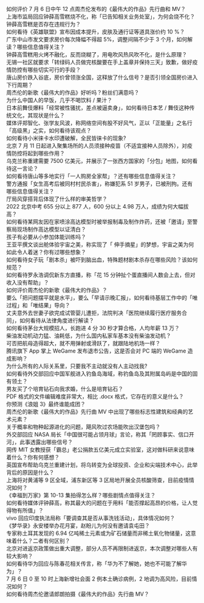 如何评价 7 月 6 日中午 12 点周杰伦发布的《最伟大的作品》先行曲和 MV？  
上海市监局回应钟薛高雪糕烧不化，称「已告知相关业务处室」，为何会烧不化？钟薛高雪糕是否存在违规行为？  
如何看待《英雄联盟》宣布因成本提升，皮肤及通行证等道具涨价约 10 %？  
广东中山市发文要求房价每次降幅不得超 5%，调整间隔不少于 3 个月，如何解读？哪些信息值得关注？  
钟薛高雪糕用火烤不融化，反而烧糊了，用电吹风热风吹不化，是什么原理？  
无锡一社区就要求「转绿码人员做完核酸要在手上盖章并保持三天」致歉，做好疫情防控有哪些切实可行的手段？  
唐山房价跌入谷底，房价曾领涨全国，这释放了什么信号？是否引领全国房价进入下行周期？  
周杰伦的新歌《最伟大的作品》好听吗？粉丝们满意吗？  
为什么中国人的早饭，几乎不喝饮料 / 果汁？  
日本前舞伎爆料「经常被性骚扰，差点被逼卖身」，如何看待日本艺 / 舞伎这种传统文化，其现状是什么？  
媒体评郑智化、张学友风波，称网络空间有股不好风气，正以「正能量」之名行「高级黑」之实，如何看待该观点？  
如何看待小米徕卡水印遭破解，全民皆徕卡的现象?  
北京 7 月 11 日起进入聚集场所的人员须接种疫苗（不适宜接种人员除外），对疫情防控将起到哪些作用？  
乌克兰称重建需要 7500 亿美元，并展示了一张西方国家的「分包」地图，如何看待这一言论？  
如何看待唐山等多地实行「一人购房全家帮」？还有哪些信息值得关注？  
警方通报「女生高考后被同村村民杀害」，称嫌犯系 51 岁男子，已被刑拘。还有哪些信息值得关注？  
厅局风穿搭背后体现了什么样的审美哲学？  
2022 北京中考 655 分以上 877 人，600 分以上 4.98 万人，成绩为何大幅拔高？  
如何看待某网友因在家喷涂高达模型时被举报制毒及制作炸药，还被「邀请」至警察局现场制作高达模型以证清白？  
孩子有必要从小参加体能训练吗？  
王亚平撰文谈出舱体验宇宙之美，称实现了「 伸手摘星」的梦想，宇宙之美为何如此令人着迷？你有过哪些想象？  
如何看待女子玩「剧本杀」被吓到脑出血，特殊题材剧本杀存在哪些风险？该如何规范？  
如何看待罗永浩调侃新东方直播，称「花 15 分钟扯个蛋直播间人数会上去，但对收入没有帮助」？  
如何评价周杰伦的新歌《最伟大的作品》？  
要么「把问题摆平就是水平」，要么「早请示晚汇报」，如何看待基层工作中的「唯过程」和「唯结果」导向？  
丈夫意外去世妻子欲完成试管婴儿遭拒，法院判决「医院继续履行医疗服务合同」，如何看待从法律角度进行解读？  
如何看待茅台大规模招人，长跑进 4 分 30 秒才算合格，人均年薪 13 万？  
柴油发动机动力猛、油耗低，为什么国内私家车基本没有柴油发动机？  
可否把航母造得超大，就不用弹射或滑跃了，就跟陆地机场一样？  
腾讯旗下 App 掌上 WeGame 发布退市公告，这是否会对 PC 端的 WeGame 造成影响？  
为什么所有的人际关系里，只要我不主动就没有人主动找我?  
如何看待外交部回应中国军舰进入钓鱼岛海域，称钓鱼岛及其附属岛屿是中国的固有领土？  
男友买了个培育钻石向我求婚，什么是培育钻石？  
PDF 格式的文件编辑难度非常大，相比 .docx 格式，它存在的意义是什么？  
你预测《浪姐 3》最终谁能成团？  
周杰伦的新歌《最伟大的作品》先行曲 MV 中出现了哪些标志性建筑和经典的艺术元素？  
关于概率和物种起源进化的问题，飓风吹过农场能吹出汉堡包吗？  
外交部回应 NASA 局长「中国很可能占领月球」言论，称其「罔顾事实、信口开河」，此事透露出哪些信号？  
网传 MIT 女教授获「霸总」老公捐款五亿美元成立实验室，这对做科研来说意味着什么？你有何感想？  
英国宣布帮助乌克兰重建计划，将乌转变为全球投资、企业和尖端技术中心，此举背后的原因是什么？  
上海将对黄浦等 9 区全域，浦东新区等 3 区局地开展全员核酸筛查，目前疫情情况如何？  
《幸福到万家》第 10-13 集拍得怎么样？哪些剧情点值得关注？  
如何看待媒体评钟薛高，称其最大的问题在于用料「能否撑起高昂的价格，让人觉得物有所值」？  
vivo 回应印度执法局称「要调查其是否从事洗钱活动」，具体情况如何？  
《梦华录》永安楼举办花月宴，赵盼儿为何没有邀请袁屯田？  
专家称土耳其发现的 6.94 亿吨稀土元素或为矿石储量而非稀土氧化物储量，这意味着什么？二者有何区别？  
北京对进返京政策做出重大调整，部分人员不再限制进返京，本次调整对哪些人有较大影响？  
如何看待华为回应与陈春花相关传言，称「华为不了解她，她也不可能了解华为」？  
7 月 6 日 0 至 10 时上海新增社会面 2 例本土确诊病例，2 地调为高风险，目前情况如何？  
如何看待周杰伦邀请郎朗拍摄《最伟大的作品》先行曲 MV？  
